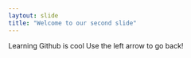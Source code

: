 ```yaml
---
laytout: slide
title: "Welcome to our second slide"
---
```

Learning Github is cool
Use the left arrow to go back!
